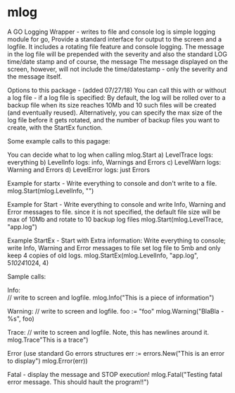 # mlog
A GO Logging Wrapper - writes to file and console
log is simple logging module for go, Provide a standard interface for output to the screen and a logfile. 
It includes a rotating file feature and console logging.
The message in the log file will be prepended with the severity and also the standard LOG time/date stamp and of course, the message
The message displayed on the screen, however, will not include the time/datestamp - only the severity and the message itself.  

Options to this package - (added 07/27/18)
You can call this with or without a log file - if a log file is specified: 
By default, the log will be rolled over to a backup file when its size reaches 10Mb and 10 such files will be created (and eventually reused).
Alternatively, you can specify the max size of the log file before it gets rotated, and the number of backup files you want to create, with the StartEx function.

Some example calls to this pagage: 

You can decide what to log when calling mlog.Start
  a) LevelTrace logs:   everything
  b) LevelInfo  logs:   info, Warnings and Errors
  c) LevelWarn  logs:   Warning and Errors
  d) LevelError logs:   just Errors

 Example for startx - Write everything to console and don't write to a file.
 mlog.Start(mlog.LevelInfo, "")

 Example for Start - Write everything to console and write Info, Warning and Error messages to file. 
			since it is not specified, the default file size will be max of 10Mb and rotate to 10 backup log files
		mlog.Start(mlog.LevelTrace, "app.log")

 Example StartEx - Start with Extra information: 
					Write everything to console;
					write Info, Warning and Error messages to file
					set log file to 5mb and only keep 4 copies of old logs. 
 		mlog.StartEx(mlog.LevelInfo, "app.log", 5*1024*1024, 4)

 Sample calls: 

 Info: 	
	 // write to screen and logfile. 
	 mlog.Info("This is a piece of information")
 
 Warning: 
	// write to screen and logfile. 
	foo := "foo"
    mlog.Warning("BlaBla - %s", foo)

 Trace: 
	// write to screen and logfile. Note, this has newlines around it. 
    mlog.Trace"This is a trace")

 Error (use standard Go errors structures
	err := errors.New("This is an error to display")
	mlog.Error(err))

 Fatal - display the message and STOP execution!
   	mlog.Fatal("Testing fatal error message.  This should hault the program!!")
